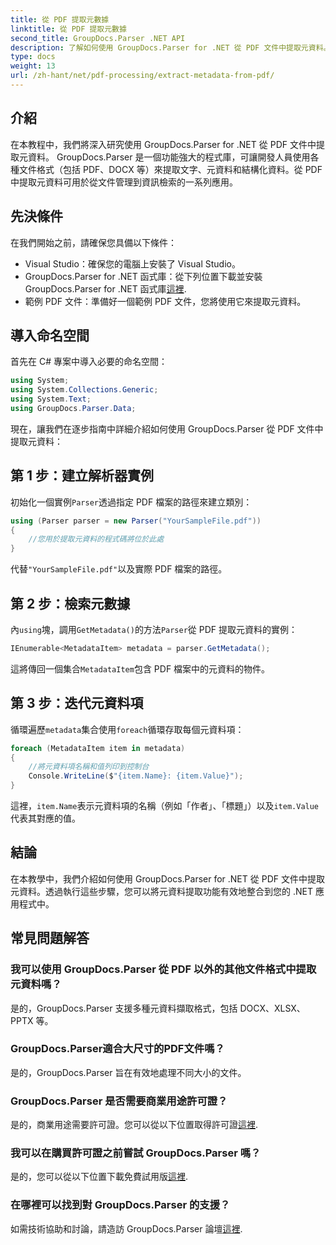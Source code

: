 ```yaml
---
title: 從 PDF 提取元數據
linktitle: 從 PDF 提取元數據
second_title: GroupDocs.Parser .NET API
description: 了解如何使用 GroupDocs.Parser for .NET 從 PDF 文件中提取元資料。本綜合指南涵蓋了逐步說明和先決條件。
type: docs
weight: 13
url: /zh-hant/net/pdf-processing/extract-metadata-from-pdf/
---
```

## 介紹
在本教程中，我們將深入研究使用 GroupDocs.Parser for .NET 從 PDF 文件中提取元資料。 GroupDocs.Parser 是一個功能強大的程式庫，可讓開發人員使用各種文件格式（包括 PDF、DOCX 等）來提取文字、元資料和結構化資料。從 PDF 中提取元資料可用於從文件管理到資訊檢索的一系列應用。
## 先決條件
在我們開始之前，請確保您具備以下條件：
- Visual Studio：確保您的電腦上安裝了 Visual Studio。
-  GroupDocs.Parser for .NET 函式庫：從下列位置下載並安裝 GroupDocs.Parser for .NET 函式庫[這裡](https://releases.groupdocs.com/parser/net/).
- 範例 PDF 文件：準備好一個範例 PDF 文件，您將使用它來提取元資料。

## 導入命名空間
首先在 C# 專案中導入必要的命名空間：
```csharp
using System;
using System.Collections.Generic;
using System.Text;
using GroupDocs.Parser.Data;
```

現在，讓我們在逐步指南中詳細介紹如何使用 GroupDocs.Parser 從 PDF 文件中提取元資料：
## 第 1 步：建立解析器實例
初始化一個實例`Parser`透過指定 PDF 檔案的路徑來建立類別：
```csharp
using (Parser parser = new Parser("YourSampleFile.pdf"))
{
    //您用於提取元資料的程式碼將位於此處
}
```
代替`"YourSampleFile.pdf"`以及實際 PDF 檔案的路徑。
## 第 2 步：檢索元數據
內`using`塊，調用`GetMetadata()`的方法`Parser`從 PDF 提取元資料的實例：
```csharp
IEnumerable<MetadataItem> metadata = parser.GetMetadata();
```
這將傳回一個集合`MetadataItem`包含 PDF 檔案中的元資料的物件。
## 第 3 步：迭代元資料項
循環遍歷`metadata`集合使用`foreach`循環存取每個元資料項：
```csharp
foreach (MetadataItem item in metadata)
{
    //將元資料項名稱和值列印到控制台
    Console.WriteLine($"{item.Name}: {item.Value}");
}
```
這裡，`item.Name`表示元資料項的名稱（例如「作者」、「標題」）以及`item.Value`代表其對應的值。

## 結論
在本教學中，我們介紹如何使用 GroupDocs.Parser for .NET 從 PDF 文件中提取元資料。透過執行這些步驟，您可以將元資料提取功能有效地整合到您的 .NET 應用程式中。

## 常見問題解答
### 我可以使用 GroupDocs.Parser 從 PDF 以外的其他文件格式中提取元資料嗎？
是的，GroupDocs.Parser 支援多種元資料擷取格式，包括 DOCX、XLSX、PPTX 等。
### GroupDocs.Parser適合大尺寸的PDF文件嗎？
是的，GroupDocs.Parser 旨在有效地處理不同大小的文件。
### GroupDocs.Parser 是否需要商業用途許可證？
是的，商業用途需要許可證。您可以從以下位置取得許可證[這裡](https://purchase.groupdocs.com/buy).
### 我可以在購買許可證之前嘗試 GroupDocs.Parser 嗎？
是的，您可以從以下位置下載免費試用版[這裡](https://releases.groupdocs.com/).
### 在哪裡可以找到對 GroupDocs.Parser 的支援？
如需技術協助和討論，請造訪 GroupDocs.Parser 論壇[這裡](https://forum.groupdocs.com/c/parser/17).